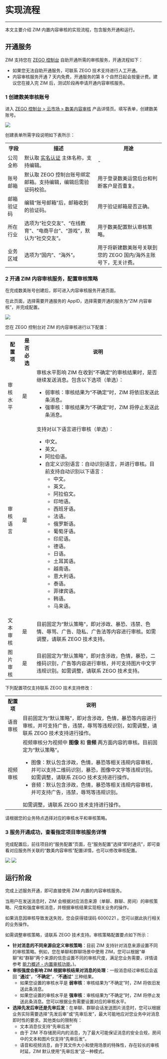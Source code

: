 # 实现流程

- - -

本文主要介绍 ZIM 内置内容审核的实现流程，包含服务开通和运行。

## 开通服务

ZIM 支持您在 [ZEGO 控制台](https://console.zego.im/) 自助开通所需的审核服务，开通流程如下：

<Note title="说明">

- 如果您无法自助开通服务，可联系 ZEGO 技术支持进行人工开通。
- 内容审核服务开通 7 天内免费，开通服务的第 8 个自然日起会按量计费。建议您在接入完 ZIM 后，测试阶段再申请开通内容审核服务。
</Note>

### 1 创建数美审核账号

进入 <a href="https://console.zego.im/cloudMarket/openProductionDetail/shumei" target="_blank">ZEGO 控制台 &gt; 云市场 &gt; 数美内容审核</a> 产品详情页。填写表单，创建数美账号。

<Frame width="512" height="auto" caption=""><img src="https://doc-media.zego.im/sdk-doc/Pics/console/cloud_market/info.jpeg" /></Frame>

创建表单所需字段说明如下表所示：

<table>

<tbody><tr>
<th>字段</th>
<th>描述</th>
<th>用途</th>
</tr>
<tr>
<td>公司全称</td>
<td>默认取 <a href="https://doc-zh.zego.im/article/14277" target="_blank">实名认证</a> 主体名称，支持编辑。</td>
<td>-</td>
</tr>
<tr>
<td>账号邮箱</td>
<td>默认取 ZEGO 控制台账号绑定邮箱。支持编辑，编辑后需验证码校验。</td>
<td>用于登录数美运营后台和判断客户是否重复。</td>
</tr>
<tr>
<td>邮箱验证码</td>
<td>编辑“账号邮箱”后，邮箱收到的验证码。</td>
<td>用于验证邮箱是否正确。</td>
</tr>
<tr>
<td>所在行业</td>
<td>选项为“社交交友”、“在线教育”、“电商平台”、“游戏”，默认为“社交交友”。</td>
<td>用于数美配置默认审核策略。</td>
</tr>
<tr>
<td>业务区域</td>
<td>选项为“国内”、“海外”。</td>
<td>用于将新建数美账号关联到您的 ZEGO 国内/海外主账号下，无关计费。</td>
</tr>
</tbody></table>

### 2 开通 ZIM 内容审核服务，配置审核策略

在完成数美账号创建后，即可进入内容审核服务开通页面。

在此页面，选择需要开通服务的 AppID，选择需要开通的服务为“ZIM 内容审核”，并完成配置。

<Frame width="512" height="auto" caption=""><img src="https://doc-media.zego.im/sdk-doc/Pics/ZIM/Moderation/ForZIM.jpeg" /></Frame>

您在 ZEGO 控制台对 ZIM 的内容审核进行以下配置：
<table>

<tbody><tr>
<th>配置项</th>
<th>是否必选</th>
<th>说明</th>
</tr>
<tr>
<td>审核水平</td>
<td>是</td>
<td>审核水平影响 ZIM 在收到“不确定”的审核结果时，是否继续发送消息。包含以下选项（单选）：<ul><li>弱审核：审核结果为“不确定”时，ZIM 将依旧发送此条消息。</li><li>强审核：审核结果为“不确定”时，ZIM 将停止发送此条消息。</li></ul></td>
</tr>
<tr>
<td>审核语言</td>
<td>是</td>
<td>支持对以下语言进行审核（单选）：<ul><li>中文。</li><li>英文。</li><li>阿拉伯语。</li><li>自定义识别语言：自动识别语言，并进行审核。目前支持自动识别以下语言：<ul><li>中文。</li><li>英文。</li><li>阿拉伯文。</li><li>印地语。</li><li>西班牙语。</li><li>法语。</li><li>俄罗斯语。</li><li>葡萄牙语。</li><li>印尼语。</li><li>德语。</li><li>日语。</li><li>土耳其语。</li><li>越南语。</li><li>意大利语。</li><li>泰语。</li><li>菲律宾语。</li><li>韩语。</li><li>马来语。</li></ul></li></ul></td>
</tr>
<tr>
<td>文本审核</td>
<td>是</td>
<td>目前固定为“默认策略”，即对涉政、暴恐、违禁、色情、辱骂、广告、隐私、广告法等内容进行审核。如需调整，请联系 ZEGO 技术支持。</td>
</tr>
<tr>
<td>图片审核</td>
<td>是</td>
<td>目前固定为“默认策略”，即对含涉政，色情，暴恐，二维码识别，广告等内容进行审核，并可支持图片中文字违规识别。如需调整，请联系 ZEGO 技术支持。</td>
</tr>
</tbody></table>

下列配置项仅支持联系 ZEGO 技术支持修改：

<table>

<tbody><tr>
<th>配置项</th>
<th>说明</th>
</tr>
<tr>
<td>语音审核</td>
<td>目前固定为“默认策略”，即对含涉政，色情，暴恐等内容进行审核，并可支持广告，违禁，辱骂等违规识别，如需调整，请联系 ZEGO 技术支持进行操作。</td>
</tr>
<tr>
<td>视频审核</td>
<td>视频审核分为视频中 <strong>图像</strong> 和 <strong>音频</strong> 两方面内容的审核。目前固定为“默认策略”。
<ul><li>图像：默认包含涉政，色情，暴恐等相关违规内容审核，并可以支持二维码识别，暴恐，图像中文字等违规识别。如需调整，请联系 ZEGO 技术支持进行操作。</li><li>音频：默认包含涉政，色情，暴恐等相关违规内容审核，并可支持广告，违禁，辱骂等违规识别。</li></ul>
如需调整，请联系 ZEGO 技术支持进行操作。</td>
</tr>
</tbody></table>

<Note title="说明">

请根据您的业务特点选择对应的审核水平和审核策略。
</Note>


### 3 服务开通成功，查看指定项目审核服务详情

完成配置后，前往项目的“服务配置”页面，在“服务配置”选择“即时通讯”，即可查看对应服务所关联的“数美内容审核”配置详情，也可以修改审核配置。

<Frame width="512" height="auto" caption=""><img src="https://doc-media.zego.im/sdk-doc/Pics/ZIM/Moderation/select_zim.jpeg" /></Frame>

<Frame width="512" height="auto" caption=""><img src="https://doc-media.zego.im/sdk-doc/Pics/console/cloud_market/check_ZIM.jpeg" /></Frame>


## 运行阶段

完成上述服务开通，即可直接使用 ZIM 内置的内容审核服务。

当用户在发送消息时，ZIM 会根据对应消息来源（单聊、群聊、房间）的审核策略、尺度和强度审核消息，并根据审核结果实现相关业务的操作。

如果消息因审核导致发送失败，您会获得错误码 6000221 。您可以据此执行相关的业务操作。

如需调整审核策略，请联系 ZEGO 技术支持。审核策略配置要点如下所示：
- **针对消息的不同来源自定义审核策略**：目前 ZIM 支持针对消息来源设置不同的审核策略。例如，您在单聊和群聊场景中使用 ZIM，您可以根据“单聊”和“群聊”两个来源的信息设置不同的审核尺度，满足您业务需要，详情请参考 [能力概述 - 内置审核功能](/zim-web/guides/content-moderation/overview#内置审核功能)。)。
- **审核强度会影响 ZIM 根据审核结果对消息的处理**：一般消息经过审核后会返回 “**通过**”，“**不确定**”，“**不通过**” 三种结果。
    - 如果您设置的审核水平是 **弱审核**：审核结果为“不确定”时，ZIM 将依旧发送此条消息。
    - 如果您设置的审核水平是 **强审核**：审核结果为“不确定”时，ZIM 将停止发送此条消息。您可以根据业务需要设置对应的审核水平。
- **选择先发后审还是先审后发**：在单聊、群聊会话发送图片消息时，您可以根据业务实际需要选择“先发后审”或“先审后发”，最大可能地应对您业务中对消息即时性的要求。其他类似的限制有：
    - 文本消息仅支持“先审后发”
    - 由于 ZIM 不存储房间内的消息，为了最大可能保证消息的安全合规，房间中的文本和图片仅支持“先审后发”。
    - 语音和视频消息，由于其文件大小和使用场景的特殊性，存在较长的审核时延，ZIM 默认使用“先审后发”这一种模式。


<Content />